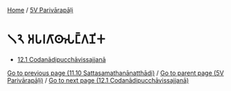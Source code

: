 
[Home](/) / [5V Parivārapāḷi](/tipitaka/5V.md)

# 𑁧𑁨 𑀅𑀧𑀭𑀕𑀸𑀣𑀸𑀲𑀗𑁆𑀕𑀡𑀺𑀓

* [12.1 Codanādipucchāvissajjanā](/tipitaka/5V/12/12.1.md)

[Go to previous page (11.10 Sattasamathanānatthādi)](/tipitaka/5V/11/11.10.md) / [Go to parent page (5V Parivārapāḷi)](/tipitaka/5V/0.md) / [Go to next page (12.1 Codanādipucchāvissajjanā)](/tipitaka/5V/12/12.1.md)


